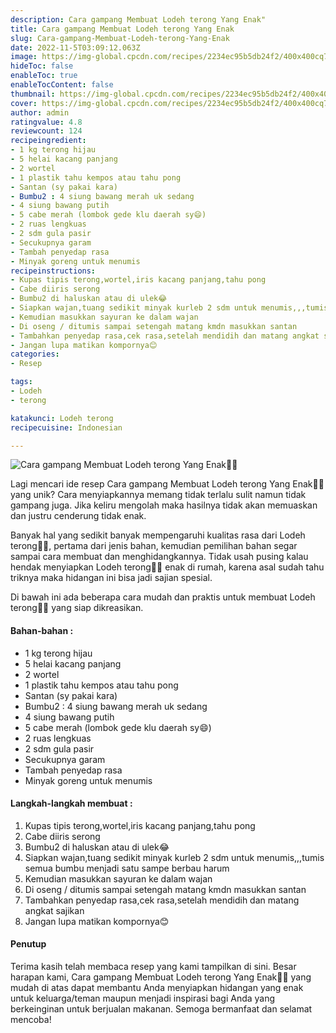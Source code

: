 ```yaml
---
description: Cara gampang Membuat Lodeh terong Yang Enak"
title: Cara gampang Membuat Lodeh terong Yang Enak
slug: Cara-gampang-Membuat-Lodeh-terong-Yang-Enak
date: 2022-11-5T03:09:12.063Z
image: https://img-global.cpcdn.com/recipes/2234ec95b5db24f2/400x400cq70/photo.jpg
hideToc: false
enableToc: true
enableTocContent: false
thumbnail: https://img-global.cpcdn.com/recipes/2234ec95b5db24f2/400x400cq70/photo.jpg
cover: https://img-global.cpcdn.com/recipes/2234ec95b5db24f2/400x400cq70/photo.jpg
author: admin
ratingvalue: 4.8
reviewcount: 124
recipeingredient:
- 1 kg terong hijau
- 5 helai kacang panjang
- 2 wortel
- 1 plastik tahu kempos atau tahu pong
- Santan (sy pakai kara)
- Bumbu2 : 4 siung bawang merah uk sedang
- 4 siung bawang putih
- 5 cabe merah (lombok gede klu daerah sy😄)
- 2 ruas lengkuas
- 2 sdm gula pasir
- Secukupnya garam
- Tambah penyedap rasa
- Minyak goreng untuk menumis
recipeinstructions:
- Kupas tipis terong,wortel,iris kacang panjang,tahu pong
- Cabe diiris serong
- Bumbu2 di haluskan atau di ulek😂
- Siapkan wajan,tuang sedikit minyak kurleb 2 sdm untuk menumis,,,tumis semua bumbu menjadi satu sampe berbau harum
- Kemudian masukkan sayuran ke dalam wajan
- Di oseng / ditumis sampai setengah matang kmdn masukkan santan
- Tambahkan penyedap rasa,cek rasa,setelah mendidih dan matang angkat sajikan
- Jangan lupa matikan kompornya😊
categories:
- Resep

tags:
- Lodeh
- terong

katakunci: Lodeh terong
recipecuisine: Indonesian

---
```


![Cara gampang Membuat Lodeh terong Yang Enak👩‍🍳](https://img-global.cpcdn.com/recipes/2234ec95b5db24f2/400x400cq70/photo.jpg)

Lagi mencari ide resep Cara gampang Membuat Lodeh terong Yang Enak👩‍🍳 yang unik? Cara menyiapkannya memang tidak terlalu sulit namun tidak gampang juga. Jika keliru mengolah maka hasilnya tidak akan memuaskan dan justru cenderung tidak enak.

Banyak hal yang sedikit banyak mempengaruhi kualitas rasa dari Lodeh terong👩‍🍳, pertama dari jenis bahan, kemudian pemilihan bahan segar sampai cara membuat dan menghidangkannya. Tidak usah pusing kalau hendak menyiapkan Lodeh terong👩‍🍳 enak di rumah, karena asal sudah tahu triknya maka hidangan ini bisa jadi sajian spesial.

Di bawah ini ada beberapa cara mudah dan praktis untuk membuat Lodeh terong👩‍🍳 yang siap dikreasikan.

<!--inarticleads1-->

#### Bahan-bahan :

- 1 kg terong hijau
- 5 helai kacang panjang
- 2 wortel
- 1 plastik tahu kempos atau tahu pong
- Santan (sy pakai kara)
- Bumbu2 : 4 siung bawang merah uk sedang
- 4 siung bawang putih
- 5 cabe merah (lombok gede klu daerah sy😄)
- 2 ruas lengkuas
- 2 sdm gula pasir
- Secukupnya garam
- Tambah penyedap rasa
- Minyak goreng untuk menumis

<!--inarticleads2-->

#### Langkah-langkah membuat :

1. Kupas tipis terong,wortel,iris kacang panjang,tahu pong
1. Cabe diiris serong
1. Bumbu2 di haluskan atau di ulek😂
1. Siapkan wajan,tuang sedikit minyak kurleb 2 sdm untuk menumis,,,tumis semua bumbu menjadi satu sampe berbau harum
1. Kemudian masukkan sayuran ke dalam wajan
1. Di oseng / ditumis sampai setengah matang kmdn masukkan santan
1. Tambahkan penyedap rasa,cek rasa,setelah mendidih dan matang angkat sajikan
1. Jangan lupa matikan kompornya😊

#### Penutup

Terima kasih telah membaca resep yang kami tampilkan di sini. Besar harapan kami, Cara gampang Membuat Lodeh terong Yang Enak👩‍🍳 yang mudah di atas dapat membantu Anda menyiapkan hidangan yang enak untuk keluarga/teman maupun menjadi inspirasi bagi Anda yang berkeinginan untuk berjualan makanan. Semoga bermanfaat dan selamat mencoba!